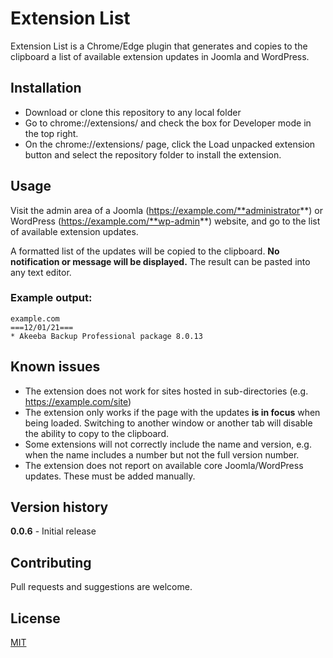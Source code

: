 # Extension List

Extension List is a Chrome/Edge plugin that generates and copies to the clipboard a list of available extension updates in Joomla and WordPress.

## Installation

- Download or clone this repository to any local folder
- Go to chrome://extensions/ and check the box for Developer mode in the top right.
- On the chrome://extensions/ page, click the Load unpacked extension button and select the repository folder to install the extension.

## Usage

Visit the admin area of a Joomla (https://example.com/**administrator**) or WordPress (https://example.com/**wp-admin**) website, and go to the list of available extension updates.

A formatted list of the updates will be copied to the clipboard. **No notification or message will be displayed.** The result can be pasted into any text editor.

### Example output:

```
example.com
===12/01/21===
* Akeeba Backup Professional package 8.0.13
```

## Known issues

- The extension does not work for sites hosted in sub-directories (e.g. https://example.com/site)
- The extension only works if the page with the updates **is in focus** when being loaded. Switching to another window or another tab will disable the ability to copy to the clipboard.
- Some extensions will not correctly include the name and version, e.g. when the name includes a number but not the full version number.
- The extension does not report on available core Joomla/WordPress updates. These must be added manually.

## Version history

**0.0.6** - Initial release

## Contributing

Pull requests and suggestions are welcome.

## License

[MIT](https://choosealicense.com/licenses/mit/)
